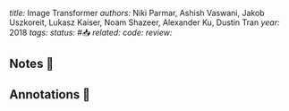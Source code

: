 *title:* Image Transformer
*authors:* Niki Parmar, Ashish Vaswani, Jakob Uszkoreit, Lukasz Kaiser, Noam Shazeer, Alexander Ku, Dustin Tran
*year:* 2018
*tags:* 
*status:* #📥
*related:*
*code:*
*review:*

## Notes 📍

## Annotations 📖